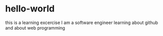 # hello-world
this is a learning excercise
I am a software engineer learning about github and about web programming
